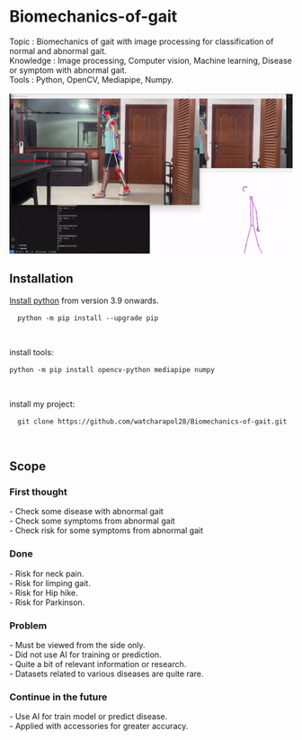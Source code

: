 # Biomechanics-of-gait
Topic : Biomechanics of gait with image processing for classification of normal and abnormal gait.</br>
Knowledge : Image processing, Computer vision, Machine learning, Disease or symptom with abnormal gait.</br>
Tools : Python, OpenCV, Mediapipe, Numpy.</br></br>
<img src = "Limping gait.gif" />

## Installation
<a href = "https://www.python.org/downloads/">Install python</a> <a>from version 3.9 onwards.</a>
</br>

``` <a> Upgrade pip </a>
  python -m pip install --upgrade pip
```
</br>

install tools:
</br>

```
python -m pip install opencv-python mediapipe numpy
```
</br>

install my project:</br>
``` <a>Clone project</a>
  git clone https://github.com/watcharapol28/Biomechanics-of-gait.git
```
</br>

<h2>Scope</h2>
<h3>First thought</h3>
- Check some disease with abnormal gait</br>
- Check some symptoms from abnormal gait</br>
- Check risk for some symptoms from abnormal gait</br>
<h3>Done</h3>
- Risk for neck pain.</br>
- Risk for limping gait.</br>
- Risk for Hip hike.</br>
- Risk for Parkinson.</br>
<h3>Problem</h3>
- Must be viewed from the side only.</br>
- Did not use AI for training or prediction.</br>
- Quite a bit of relevant information or research.</br>
- Datasets related to various diseases are quite rare.</br>
<h3>Continue in the future</h3>
- Use AI for train model or predict disease.</br>
- Applied with accessories for greater accuracy.</br>
